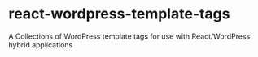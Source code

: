 # react-wordpress-template-tags
A Collections of WordPress template tags for use with React/WordPress hybrid applications
